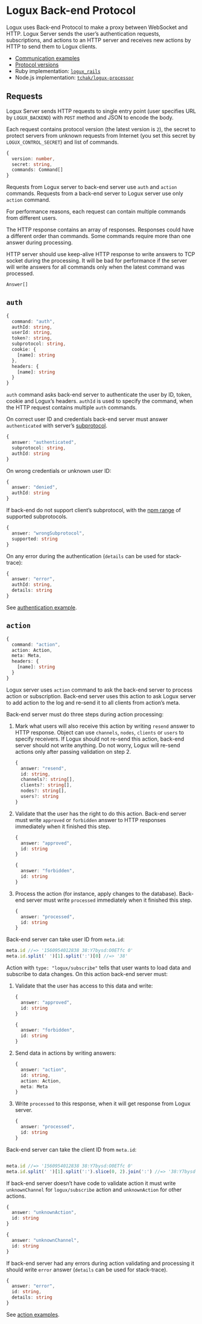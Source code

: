 # Logux Back-end Protocol

Logux uses Back-end Protocol to make a proxy between WebSocket and HTTP. Logux Server sends the user’s authentication requests, subscriptions, and actions to an HTTP server and receives new actions by HTTP to send them to Logux clients.

* [Communication examples](./examples.md)
* [Protocol versions](./versions.md)
* Ruby implementation: [`logux_rails`](https://github.com/logux/logux_rails)
* Node.js implementation: [`tchak/logux-processor`](https://github.com/tchak/logux-processor)


## Requests

Logux Server sends HTTP requests to single entry point (user specifies URL by `LOGUX_BACKEND`) with `POST` method and JSON to encode the body.

Each request contains protocol version (the latest version is `2`), the secret to protect servers from unknown requests from Internet (you set this secret by `LOGUX_CONTROL_SECRET`) and list of commands.

```ts
{
  version: number,
  secret: string,
  commands: Command[]
}
```

Requests from Logux server to back-end server use `auth` and `action` commands. Requests from a back-end server to Logux server use only `action` command.

For performance reasons, each request can contain multiple commands from different users.

The HTTP response contains an array of responses. Responses could have a different order than commands. Some commands require more than one answer during processing.

HTTP server should use keep-alive HTTP response to write answers to TCP socket during the processing. It will be bad for performance if the server will write answers for all commands only when the latest command was processed.

```ts
Answer[]
```


## `auth`

```ts
{
  command: "auth",
  authId: string,
  userId: string,
  token?: string,
  subprotocol: string,
  cookie: {
    [name]: string
  },
  headers: {
    [name]: string
  }
}
```

`auth` command asks back-end server to authenticate the user by ID, token, cookie and Logux’s headers. `authId` is used to specify the command, when the HTTP request contains multiple `auth` commands.

On correct user ID and credentials back-end server must answer `authenticated` with server’s [subprotocol](https://logux.io/guide/concepts/subprotocol/).

```ts
{
  answer: "authenticated",
  subprotocol: string,
  authId: string
}
```

On wrong credentials or unknown user ID:

```ts
{
  answer: "denied",
  authId: string
}
```

If back-end do not support client’s subprotocol, with the [npm range](https://docs.npmjs.com/misc/semver) of supported subprotocols.

```ts
{
  answer: "wrongSubprotocol",
  supported: string
}
```

On any error during the authentication (`details` can be used for stack-trace):

```ts
{
  answer: "error",
  authId: string,
  details: string
}
```

See [authentication example](./examples.md#authentication).


## `action`

```ts
{
  command: "action",
  action: Action,
  meta: Meta,
  headers: {
    [name]: string
  }
}
```

Logux server uses `action` command to ask the back-end server to process action or subscription. Back-end server uses this action to ask Logux server to add action to the log and re-send it to all clients from action’s meta.

Back-end server must do three steps during action processing:

1. Mark what users will also receive this action by writing `resend` answer to HTTP response. Object can use `channels`, `nodes`, `clients` or `users` to specify receivers. If Logux should not re-send this action, back-end server should not write anything. Do not worry, Logux will re-send actions only after passing validation on step 2.

   ```ts
   {
     answer: "resend",
     id: string,
     channels?: string[],
     clients?: string[],
     nodes?: string[],
     users?: string
   }
   ```
2. Validate that the user has the right to do this action. Back-end server must write `approved` or `forbidden` answer to HTTP responses immediately when it finished this step.

   ```ts
   {
     answer: "approved",
     id: string
   }
   ```

   ```ts
   {
     answer: "forbidden",
     id: string
   }
   ```
3. Process the action (for instance, apply changes to the database). Back-end server must write `processed` immediately when it finished this step.

   ```ts
   {
     answer: "processed",
     id: string
   }
   ```

Back-end server can take user ID from `meta.id`:

```js
meta.id //=> '1560954012838 38:Y7bysd:O0ETfc 0'
meta.id.split(' ')[1].split(':')[0] //=> '38'
```

Action with `type: "logux/subscribe"` tells that user wants to load data and subscribe to data changes. On this action back-end server must:

1. Validate that the user has access to this data and write:

   ```ts
   {
     answer: "approved",
     id: string
   }
   ```

   ```ts
   {
     answer: "forbidden",
     id: string
   }
   ```
2. Send data in actions by writing answers:

   ```ts
   {
     answer: "action",
     id: string,
     action: Action,
     meta: Meta
   }
   ```
3. Write `processed` to this response, when it will get response from Logux server.

   ```ts
   {
     answer: "processed",
     id: string
   }
   ```

Back-end server can take the client ID from `meta.id`:

```js

meta.id //=> '1560954012838 38:Y7bysd:O0ETfc 0'
meta.id.split(' ')[1].split(':').slice(0, 2).join(':') //=> '38:Y7bysd'
```

If back-end server doesn’t have code to validate action it must write `unknownChannel` for `logux/subscribe` action and `unknownAction` for other actions.

```ts
{
  answer: "unknownAction",
  id: string
}
```

```ts
{
  answer: "unknownChannel",
  id: string
}
```

If back-end server had any errors during action validating and processing it should write `error` answer (`details` can be used for stack-trace).

```ts
{
  answer: "error",
  id: string,
  details: string
}
```

See [action examples](./examples.md#actions).
